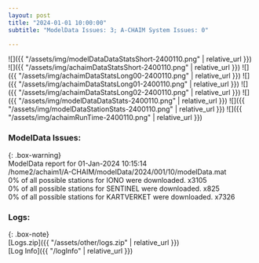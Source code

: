 ```yaml
---
layout: post
title: "2024-01-01 10:00:00"
subtitle: "ModelData Issues: 3; A-CHAIM System Issues: 0"

---
```


![]({{ "/assets/img/modelDataDataStatsShort-2400110.png" | relative_url }})
![]({{ "/assets/img/achaimDataStatsShort-2400110.png" | relative_url }})
![]({{ "/assets/img/achaimDataStatsLong00-2400110.png" | relative_url }})
![]({{ "/assets/img/achaimDataStatsLong01-2400110.png" | relative_url }})
![]({{ "/assets/img/achaimDataStatsLong02-2400110.png" | relative_url }})
![]({{ "/assets/img/modelDataDataStats-2400110.png" | relative_url }})
![]({{ "/assets/img/modelDataStationStats-2400110.png" | relative_url }})
![]({{ "/assets/img/achaimRunTime-2400110.png" | relative_url }})


### ModelData Issues:  
  
{: .box-warning}  
 ModelData report for 01-Jan-2024 10:15:14   
 /home2/achaim1/A-CHAIM/modelData/2024/001/10/modelData.mat   
 0% of all possible stations for IONO were downloaded. x3105   
 0% of all possible stations for SENTINEL were downloaded. x825   
 0% of all possible stations for KARTVERKET were downloaded. x7326   
  


### Logs:  
  
{: .box-note}  
[Logs.zip]({{ "/assets/other/logs.zip" | relative_url }})  
[Log Info]({{ "/logInfo" | relative_url }})  
